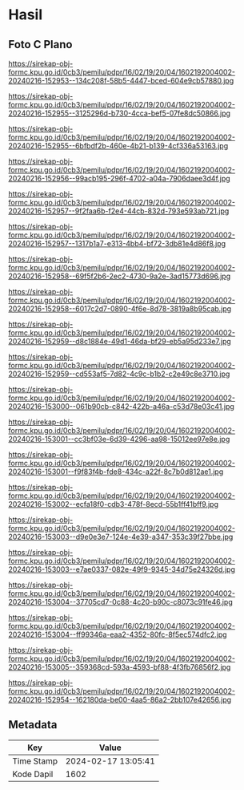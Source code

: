 # Hasil

## Foto C Plano

https://sirekap-obj-formc.kpu.go.id/0cb3/pemilu/pdpr/16/02/19/20/04/1602192004002-20240216-152953--134c208f-58b5-4447-bced-604e9cb57880.jpg

https://sirekap-obj-formc.kpu.go.id/0cb3/pemilu/pdpr/16/02/19/20/04/1602192004002-20240216-152955--3125296d-b730-4cca-bef5-07fe8dc50866.jpg

https://sirekap-obj-formc.kpu.go.id/0cb3/pemilu/pdpr/16/02/19/20/04/1602192004002-20240216-152955--6bfbdf2b-460e-4b21-b139-4cf336a53163.jpg

https://sirekap-obj-formc.kpu.go.id/0cb3/pemilu/pdpr/16/02/19/20/04/1602192004002-20240216-152956--99acb195-296f-4702-a04a-7906daee3d4f.jpg

https://sirekap-obj-formc.kpu.go.id/0cb3/pemilu/pdpr/16/02/19/20/04/1602192004002-20240216-152957--9f2faa6b-f2e4-44cb-832d-793e593ab721.jpg

https://sirekap-obj-formc.kpu.go.id/0cb3/pemilu/pdpr/16/02/19/20/04/1602192004002-20240216-152957--1317b1a7-e313-4bb4-bf72-3db81e4d86f8.jpg

https://sirekap-obj-formc.kpu.go.id/0cb3/pemilu/pdpr/16/02/19/20/04/1602192004002-20240216-152958--69f5f2b6-2ec2-4730-9a2e-3ad15773d696.jpg

https://sirekap-obj-formc.kpu.go.id/0cb3/pemilu/pdpr/16/02/19/20/04/1602192004002-20240216-152958--6017c2d7-0890-4f6e-8d78-3819a8b95cab.jpg

https://sirekap-obj-formc.kpu.go.id/0cb3/pemilu/pdpr/16/02/19/20/04/1602192004002-20240216-152959--d8c1884e-49d1-46da-bf29-eb5a95d233e7.jpg

https://sirekap-obj-formc.kpu.go.id/0cb3/pemilu/pdpr/16/02/19/20/04/1602192004002-20240216-152959--cd553af5-7d82-4c9c-b1b2-c2e49c8e3710.jpg

https://sirekap-obj-formc.kpu.go.id/0cb3/pemilu/pdpr/16/02/19/20/04/1602192004002-20240216-153000--061b90cb-c842-422b-a46a-c53d78e03c41.jpg

https://sirekap-obj-formc.kpu.go.id/0cb3/pemilu/pdpr/16/02/19/20/04/1602192004002-20240216-153001--cc3bf03e-6d39-4296-aa98-15012ee97e8e.jpg

https://sirekap-obj-formc.kpu.go.id/0cb3/pemilu/pdpr/16/02/19/20/04/1602192004002-20240216-153001--f9f83f4b-fde8-434c-a22f-8c7b0d812ae1.jpg

https://sirekap-obj-formc.kpu.go.id/0cb3/pemilu/pdpr/16/02/19/20/04/1602192004002-20240216-153002--ecfa18f0-cdb3-478f-8ecd-55b1ff41bff9.jpg

https://sirekap-obj-formc.kpu.go.id/0cb3/pemilu/pdpr/16/02/19/20/04/1602192004002-20240216-153003--d9e0e3e7-124e-4e39-a347-353c39f27bbe.jpg

https://sirekap-obj-formc.kpu.go.id/0cb3/pemilu/pdpr/16/02/19/20/04/1602192004002-20240216-153003--e7ae0337-082e-49f9-9345-34d75e24326d.jpg

https://sirekap-obj-formc.kpu.go.id/0cb3/pemilu/pdpr/16/02/19/20/04/1602192004002-20240216-153004--37705cd7-0c88-4c20-b90c-c8073c91fe46.jpg

https://sirekap-obj-formc.kpu.go.id/0cb3/pemilu/pdpr/16/02/19/20/04/1602192004002-20240216-153004--ff99346a-eaa2-4352-80fc-8f5ec574dfc2.jpg

https://sirekap-obj-formc.kpu.go.id/0cb3/pemilu/pdpr/16/02/19/20/04/1602192004002-20240216-153005--359368cd-593a-4593-bf88-4f3fb76856f2.jpg

https://sirekap-obj-formc.kpu.go.id/0cb3/pemilu/pdpr/16/02/19/20/04/1602192004002-20240216-152954--162180da-be00-4aa5-86a2-2bb107e42656.jpg


## Metadata

| Key        | Value               |
| ---------- | ------------------- |
| Time Stamp | 2024-02-17 13:05:41 |
| Kode Dapil | 1602                |



